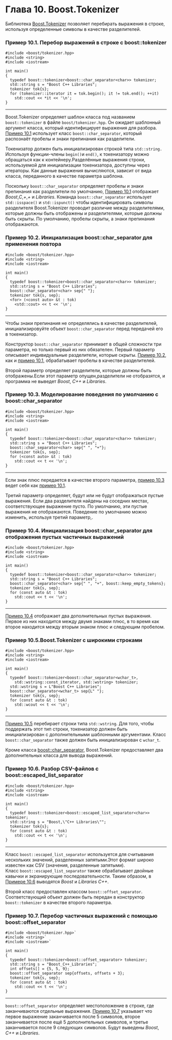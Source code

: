# Глава 10. Boost.Tokenizer
Библиотека [Boost.Tokenizer](http://www.boost.org/doc/libs/1_62_0/libs/tokenizer/) позволяет перебирать  выражения в строке, используя определенные символы в качестве разделителей.

### Пример 10.1. Перебор выражений в строке с boost::tokenizer

```
#include <boost/tokenizer.hpp> 
#include <string>  
#include <iostream>  

int main()  
{  
  typedef boost::tokenizer<boost::char_separator<char>> tokenizer;  
  std::string s = "Boost C++ Libraries";  
  tokenizer tok{s};  
  for (tokenizer::iterator it = tok.begin(); it != tok.end(); ++it)  
    std::cout << *it << '\n';  
}  
```

---
Boost.Tokenizer определяет шаблон класса под названием  `boost::tokenizer` в файле `boost/tokenizer.hpp`. Он ожидает шаблонный аргумент класса, который идентифицирует выражения для разбора. [Пример 10.1](https://github.com/1998bagaev/others/blob/master/dz2_10.md#Пример-101-Перебор-выражений-в-строке-с-boosttokenizer "Пример 10.1. Перебор частичных выражений в строке с boost::tokenizer") использует класс `boost::char_separator`, который 
распознаёт пробелы и знаки препинания как разделители.

Токенизатор должен быть инициализирован строкой типа  `std::string.` Используя функции-члены `begin()`и `end()`, к токенизатору можно обращаться как к контейнеру.Разделённые выражения строки, используемой для инициализации токенизатора, доступны через итераторы. Как данные выражения вычисляются, зависит от вида класса, переданного в качестве параметра шаблона.

Поскольку `boost::char_separator`  определяет пробелы и знаки препинания как разделители по умолчанию, [Пример 10.1](https://github.com/1998bagaev/others/blob/master/dz2_10.md#Пример-101-Перебор-выражений-в-строке-с-boosttokenizer "Перебор выражений в строке с boost::tokenizer") отображает _Boost_,_С_,_+_,_+_ и _Libraries_.  Команда `boost::char_separator` использует `std::isspace()` и `std::ispunct()` чтобы идентифицировать символы разделителя Boost.Tokenizer проводит различие между разделителями, которые должны быть отображены и разделителями, которые должны быть скрыты. По умолчанию, пробелы скрыты, а знаки препинания отображаются.

### Пример 10.2. Инициализация boost::char_separator для применения повтора

```
#include <boost/tokenizer.hpp>  
#include <string>  
#include <iostream>  

int main()  
{  
  typedef boost::tokenizer<boost::char_separator<char>> tokenizer;  
  std::string s = "Boost C++ Libraries";  
  boost::char_separator<char> sep{" "};  
  tokenizer tok{s, sep};  
  <for> (<const auto> &t : tok)  
    <std::cout> << t << '\n';  
}
```

---
Чтобы знаки препинания не определялись в качестве разделителей, инициализировуйте объект `boost::char_separator`  перед передачей его в токенизатор.

Конструктор  `boost::char_separator` принимает в общей сложности три параметра, но только первый из них обязателен. Первый параметр описывает индивидуальные разделители, которые скрыты. [Пример 10.2](https://github.com/1998bagaev/others/blob/master/dz2_10.md#Пример-102-Инициализация-boostchar_separator-для-применения-повтора "Пример 10.1. Инициализация boost::char_separator для применения повтора"), как и [пример 10.1](https://github.com/1998bagaev/others/blob/master/dz2_10.md#Пример-101-Перебор-выражений-в-строке-с-boosttokenizer "Пример 10.1. Перебор выражений в строке с boost::tokenizer"), обрабатывает пробелы в качестве разделителей.

Второй параметр определяет разделители, которые должны быть отображены.Если этот параметр опущен,разделители не отобразятся, и программа не выведет _Boost_, _C++_ и _Libraries_.

### Пример 10.3. Моделирование поведения по умолчанию с  boost::char_separator

```
#include <boost/tokenizer.hpp>  
#include <string>  
#include <iostream>  

int main()  
{  
  typedef boost::tokenizer<boost::char_separator<char>> tokenizer;  
  std::string s = "Boost C++ Libraries";  
  boost::char_separator<char> sep{" ", "+"};  
  tokenizer tok{s, sep};  
  for (<const auto> &t : tok)  
    std::cout << t << '\n';  
}
```

---
Если знак плюс передается в качестве второго параметра, [пример 10.3](https://github.com/1998bagaev/others/blob/master/dz2_10.md#Пример-103-Моделирование-поведения-по-умолчанию-с--boostchar_separator "Пример 10.3. Моделирование поведения по умолчанию с  boost::char_separator") ведет себя как  [пример 10.1](https://github.com/1998bagaev/others/blob/master/dz2_10.md#Пример-101-Перебор-выражений-в-строке-с-boosttokenizer "Пример 10.1. Инициализация boost::char_separator для применения повтора").

Третий параметр определяет, будут или не  будут отображаться пустые выражения. Если два разделителя найдены на соседних местах, соответствующее выражение пусто. По умолчанию, эти пустые выражения не отображаются. Поведение по умолчанию можно изменить, используя третий параметр,.

### Пример 10.4. Инициализация boost::char_separator для отображения пустых частичных выражений

```
#include <boost/tokenizer.hpp>  
#include <string>  
#include <iostream>  

int main()  
{  
  typedef boost::tokenizer<boost::char_separator<char>> tokenizer;  
  std::string s = "Boost C++ Libraries";  
  boost::char_separator<char> sep{" ", "+", boost::keep_empty_tokens};  
  tokenizer tok{s, sep};  
  for (const auto &t : tok)  
    std::cout << t << '\n';  
}
```

---
[Пример 10.4](https://github.com/1998bagaev/others/blob/master/dz2_10.md#Пример-104-Инициализация-boostchar_separator-для-отображения-пустых-частичных-выражений "Пример 10.4. Инициализация `boost::char_separator` для отображения пустых выражений") отображает два дополнительных пустых выражения. Первое из них находится между двумя знаками плюс, в то время как второе находится между вторым знаком плюс и следующим пробелом.


### Пример 10.5.Boost.Tokenizer с широкими строками

```
#include <boost/tokenizer.hpp>  
#include <string>  
#include <iostream>  

int main()  
{  
  typedef boost::tokenizer<boost::char_separator<wchar_t>,  
    std::wstring::const_iterator, std::wstring> tokenizer;  
  std::wstring s = L"Boost C++ Libraries";  
  boost::char_separator<wchar_t> sep{L" "};  
  tokenizer tok{s, sep};  
  for (const auto &t : tok)  
    std::wcout << t << '\n';  
}
```

---
[Пример 10.5](https://github.com/1998bagaev/others/blob/master/dz2_10.md#Пример-105boosttokenizer-с-широкими-строками "Пример 10.5.Boost.Tokenizer с широкими строками") перебирает строки типа  `std::wstring`. Для того, чтобы поддержать этот тип строки, токенизатор должен быть инициализирован с дополнительными  шаблонными аргументами. Класс `boost::char_separator` также должен быть инициализирован с `wchar_t`.

Кроме класса  <boost::char_separator>, Boost.Tokenizer предоставляет два дополнительных класса для вывода выражений.

### Пример 10.6. Разбор CSV-файлов с  boost::escaped_list_separator

```
#include <boost/tokenizer.hpp>  
#include <string>  
#include <iostream>  

int main()  
{  
  typedef boost::tokenizer<boost::escaped_list_separator<char>> tokenizer;  
  std::string s = "Boost,\"C++ Libraries\"";  
  tokenizer tok{s};  
  for (const auto &t : tok)  
    std::cout << t << '\n';  
}
```

---
Класс `boost::escaped_list_separator` используется для считывания нескольких значений, разделенных запятыми.Этот формат широко известен как CSV (значения, разделенные запятыми).  
Класс `boost::escaped_list_separator` также обрабатывает двойные кавычки и экранирующие последовательности. Таким образом, в [Примере 10.6](https://github.com/1998bagaev/others/blob/master/dz2_10.md#Пример-106-Разбор-csv-файлов-с--boostescaped_list_separator "Пример 10.6. Разбор CSV-файлов с  boost::escaped_list_separator") выводятся _Boost_ и _Libraries С++_.

Второй класс предоставлен классом `boost::offset_separator`. Соответствующий объект должен быть передан в конструктор `boost::tokenizer` в качестве второго параметра.

### Пример 10.7. Перебор частичных выражений с помощью boost::offset_separator

```
#include <boost/tokenizer.hpp>`  
#include <string>`  
#include <iostream>`  

int main()  
{  
  typedef boost::tokenizer<boost::offset_separator> tokenizer;  
  std::string s = "Boost_C++_Libraries";  
  int offsets[] = {5, 5, 9};  
  boost::offset_separator sep{offsets, offsets + 3};  
  tokenizer tok{s, sep};  
  for (const auto &t : tok)  
    std::cout << t << '\n';  
}
```

---
`boost::offset_separator` определяет местоположение в строке, где заканчиваются отдельные выражения. [Пример 10.7](https://github.com/1998bagaev/others/blob/master/dz2_10.md#Пример-107-Перебор-частичных-выражений-с-помощью-boostoffset_separator " Пример 10.7. Перебор частичных выражений с помощью boost::offset_separator") указывает что первое выражение заканчивается после 5 символов, второе заканчивается после ещё 5 дополнительных символов, и третье заканчивается после 9 следующих символов. Будут выведены _Boost_, _С++_ и _Libraries_.




